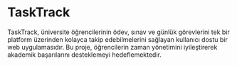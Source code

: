 # TaskTrack
TaskTrack, üniversite öğrencilerinin ödev, sınav ve günlük görevlerini tek bir platform üzerinden kolayca takip edebilmelerini sağlayan kullanıcı dostu bir web uygulamasıdır. Bu proje, öğrencilerin zaman yönetimini iyileştirerek akademik başarılarını desteklemeyi hedeflemektedir.
